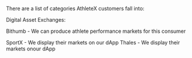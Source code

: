 There are a list of categories AthleteX customers fall into:

Digital Asset Exchanges: 

Bithumb - We can produce athlete performance markets for this consumer



SportX - We display their markets on our dApp
Thales - We display their markets onour dApp
